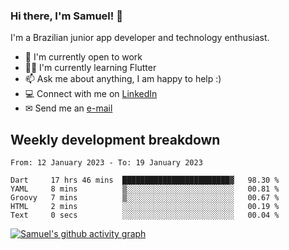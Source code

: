 ### Hi there, I'm Samuel! 👋

I'm a Brazilian junior app developer and technology enthusiast.

- 🏢 I'm currently open to work
- 👨‍💻 I'm currently learning Flutter
- 📫 Ask me about anything, I am happy to help :)
- 💻 Connect with me on [LinkedIn](https://www.linkedin.com/in/samuel-s-marques/)
- ✉ Send me an [e-mail](mailto:samuel.s.marques@protonmail.com)

## Weekly development breakdown
<!--START_SECTION:waka-->

```text
From: 12 January 2023 - To: 19 January 2023

Dart     17 hrs 46 mins  ████████████████████████▓   98.30 %
YAML     8 mins          ▒░░░░░░░░░░░░░░░░░░░░░░░░   00.81 %
Groovy   7 mins          ▒░░░░░░░░░░░░░░░░░░░░░░░░   00.67 %
HTML     2 mins          ░░░░░░░░░░░░░░░░░░░░░░░░░   00.19 %
Text     0 secs          ░░░░░░░░░░░░░░░░░░░░░░░░░   00.04 %
```

<!--END_SECTION:waka-->

[![Samuel's github activity graph](https://activity-graph.herokuapp.com/graph?username=samuel-s-marques&theme=react-dark)](https://github.com/samuel-s-marques)
